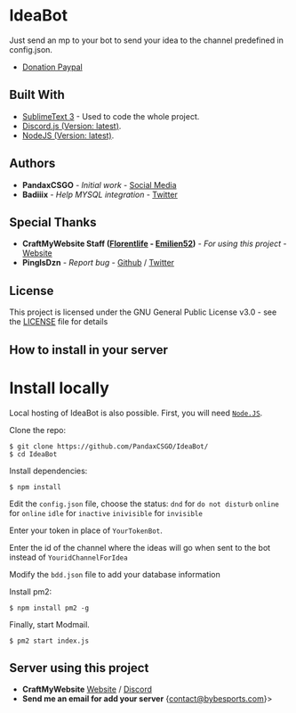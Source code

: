 # IdeaBot
Just send an mp to your bot to send your idea to the channel predefined in config.json.

* [Donation Paypal](https://paypal.me/bybesports)

## Built With

* [SublimeText 3](https://www.sublimetext.com/) - Used to code the whole project.
* [Discord.js (Version: latest)](https://discord.js.org/#/).
* [NodeJS (Version: latest)](https://nodejs.org/en/).

## Authors

* **PandaxCSGO** - *Initial work* - [Social Media](https://linktr.ee/PandaxCSGO)
* **Badiiix** - *Help MYSQL integration* - [Twitter](https://twitter.com/BadiiiX_IT)

## Special Thanks

* **CraftMyWebsite Staff ([Florentlife](https://twitter.com/florentlife_) - [Emilien52](https://twitter.com/Emilien52_eng))** - *For using this project* - [Website](https://craftmywebsite.fr)
* **PinglsDzn** - *Report bug* - [Github](https://github.com/PinglsDzn) / [Twitter](https://twitter.com/PinglsDzn)

## License

This project is licensed under the GNU General Public License v3.0 - see the [LICENSE](LICENSE) file for details

## How to install in your server

# Install locally

Local hosting of IdeaBot is also possible. First, you will need [`Node.JS`](https://nodejs.org/en/download/package-manager/).

Clone the repo:

```console
$ git clone https://github.com/PandaxCSGO/IdeaBot/
$ cd IdeaBot
```

Install dependencies:

```console
$ npm install
```
Edit the `config.json` file, choose the status:
`dnd` for `do not disturb`
`online` for `online`
`idle` for `inactive`
`inivisible` for `invisible`

Enter your token in place of `YourTokenBot`.

Enter the id of the channel where the ideas will go when sent to the bot instead of `YouridChannelForIdea`

Modify the `bdd.json` file to add your database information

Install pm2:

```console
$ npm install pm2 -g
```

Finally, start Modmail.

```console
$ pm2 start index.js
```

## Server using this project

* **CraftMyWebsite** [Website](https://craftmywebsite.fr) / [Discord](https://discord.gg/wMVAeug)
* **Send me an email for add your server** {contact@bybesports.com}>
